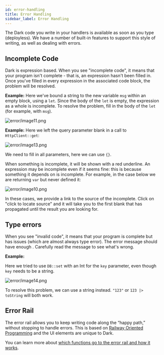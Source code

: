 ```yaml
---
id: error-handling
title: Error Handling
sidebar_label: Error Handling
---
```


The Dark code you write in your handlers is available as soon as you type
(deployless). We have a number of built-in features to support this style of
writing, as well as dealing with errors.

## Incomplete Code

Dark is expression based. When you see "incomplete code", it means that your
program isn't complete - that is, an expression hasn't been filled in. Once
you've filled in every expression in the associated code block, the problem will
be resolved.

**Example:** Here we've bound a string to the new variable `msg` within an empty
block, using a `let`. Since the body of the `let` is empty, the expression as a
whole is incomplete. To resolve the problem, fill in the body of the `let` (for
example, with `msg`).

![error/image11.png](/img/error/image11.png)

**Example:** Here we left the query parameter blank in a call to
`HttpClient::get`:

![error/image13.png](/img/error/image13.png)

We need to fill in all parameters, here we can use `{}`.

When something is incomplete, it will be shown with a red underline. An
expression may be incomplete even if it seems fine: this is because something it
depends on is incomplete. For example, in the case below we are returning `var`
but never defined it:

![error/image10.png](/img/error/image10.png)

In these cases, we provide a link to the source of the incomplete. Click on
"click to locate source" and it will take you to the first blank that has
propagated until the result you are looking for.

## Type errors

When you see "invalid code", it means that your program is complete but has
issues (which are almost always type error). The error message should have
enough . Carefully read the message to see what's wrong.

**Example:**

Here we tried to use `DB::set` with an Int for the `key` parameter, even though
`key` needs to be a string.

![error/image14.png](/img/error/image14.png)

To resolve this problem, we can use a string instead. `"123"` or
`123 |> toString` will both work.

## Error Rail

The error rail allows you to keep writing code along the “happy path,” without
stopping to handle errors. This is based on
[Railway Oriented Programming](https://blog.darklang.com/real-problems-with-functional-languages)
and the UI elements are unique to Dark.

You can learn more about
[which functions go to the error rail and how it works](/discussion/unique-aspects#functions-that-use-error-rail).
